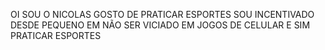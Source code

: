 OI
SOU O NICOLAS 
GOSTO DE PRATICAR ESPORTES
SOU INCENTIVADO DESDE PEQUENO EM NÃO SER VICIADO EM JOGOS DE CELULAR E SIM PRATICAR ESPORTES 
